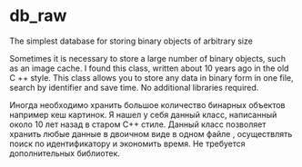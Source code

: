 # db_raw
The simplest database for storing binary objects of arbitrary size

Sometimes it is necessary to store a large number of binary objects, such as an image cache. I found this class, written about 10 years ago in the old C ++ style. This class allows you to store any data in binary form in one file, search by identifier and save time. No additional libraries required.

Иногда необходимо хранить большое количество бинарных объектов например кеш картинок. Я нашел у себя данный класс, написанный около 10 лет назад в старом С++ стиле. Данный класс позволяет хранить любые данные в двоичном виде в одном файле , осуществлять поиск по идентификатору  и  экономить время. Не требуется дополнительных библиотек.
